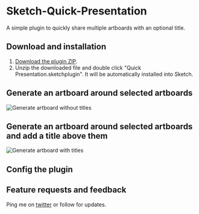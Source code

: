 # Sketch-Quick-Presentation

A simple plugin to quickly share multiple artboards with an optional title.

## Download and installation

1. [Download the plugin ZIP](https://github.com/timothywhalin/Sketch-Quick-Presentation/archive/master.zip).
2. Unzip the downloaded file and double click "Quick Presentation.sketchplugin". It will be automatically installed into Sketch.

## Generate an artboard around selected artboards
![Generate artboard without titles](timothywhalin.com/images/without-titles.gif)

## Generate an artboard around selected artboards and add a title above them
![Generate artboard with titles](timothywhalin.com/images/with-titles.gif)

## Config the plugin


## Feature requests and feedback
Ping me on [twitter](http://twitter.com/timothywhalin) or follow for updates.
